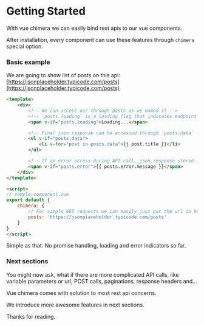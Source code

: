 # Getting Started

With vue chimera we can easily bind rest apis to our vue components.

After installation, every component can use these features through `chimera` special option.

### Basic example
We are going to show list of posts on this api:
[https://jsonplaceholder.typicode.com/posts](https://jsonplaceholder.typicode.com/posts)

```html
<template>
    <div>
        <!-- We can access our through posts as we named it -->
        <!-- `posts.loading` is a loading flag that indicates endpoint is loading -->
        <span v-if="posts.loading">Loading...</span>

        <!-- Final json response can be accessed through `posts.data` -->
        <ul v-if="posts.data">
            <li v-for="post in posts.data">{{ post.title }}</li>
        </ul>

        <!-- If an error occess during API call, json response stored in `posts.error`  -->
        <span v-if="posts.error">{{ posts.error.message }}</span>
    </div>
</template>

<script>
// sample-component.vue
export default {
    chimera: {
        // For simple GET requests we can easily just put the url in here
        posts: 'https://jsonplaceholder.typicode.com/posts'
    }
}
</script>
```

Simple as that. No promise handling, loading and error indicators so far.


### Next sections
You might now ask, what if there are more complicated API calls, 
like variable parameters or url, POST calls, paginations, response headers and...

Vue chimera comes with solution to most rest api concerns.
 
We introduce more awesome features in next sections.

Thanks for reading.


